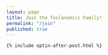 ```yaml
---
layout: page
title: Join the Teslanomics Family!
permalink: "/join"
published: true
---
```


	{% include optin-after-post.html %}
